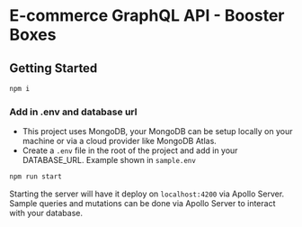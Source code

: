 # E-commerce GraphQL API - Booster Boxes

## Getting Started
```sh
npm i
```
### Add in .env and database url
- This project uses MongoDB, your MongoDB can be setup locally on your machine or via a cloud provider like MongoDB Atlas.
- Create a `.env` file in the root of the project and add in your DATABASE_URL. Example shown in `sample.env`

```sh
npm run start
```

Starting the server will have it deploy on `localhost:4200` via Apollo Server. Sample queries and mutations can be done via Apollo Server to interact with your database.